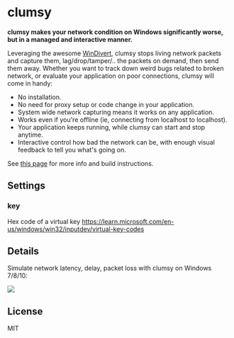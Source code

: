 # clumsy

**clumsy makes your network condition on Windows significantly worse, but in a managed and interactive manner.**

Leveraging the awesome [WinDivert](http://reqrypt.org/windivert.html), clumsy stops living network packets and capture them, lag/drop/tamper/.. the packets on demand, then send them away. Whether you want to track down weird bugs related to broken network, or evaluate your application on poor connections, clumsy will come in handy:

- No installation.
- No need for proxy setup or code change in your application.
- System wide network capturing means it works on any application.
- Works even if you're offline (ie, connecting from localhost to localhost).
- Your application keeps running, while clumsy can start and stop anytime.
- Interactive control how bad the network can be, with enough visual feedback to tell you what's going on.

See [this page](http://jagt.github.io/clumsy) for more info and build instructions.

## Settings

### key

Hex code of a virtual key https://learn.microsoft.com/en-us/windows/win32/inputdev/virtual-key-codes

## Details

Simulate network latency, delay, packet loss with clumsy on Windows 7/8/10:

![](clumsy-demo.gif)

## License

MIT
